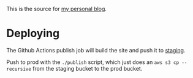 This is the source for [my personal blog](https://andrewstahlman.com).

# Deploying

The Github Actions publish job will build the site and push it to
[staging](http://staging.andrewstahlman.com.s3-website-us-east-1.amazonaws.com/).

Push to prod with the `./publish` script, which just does an `aws s3
cp --recursive` from the staging bucket to the prod bucket.
